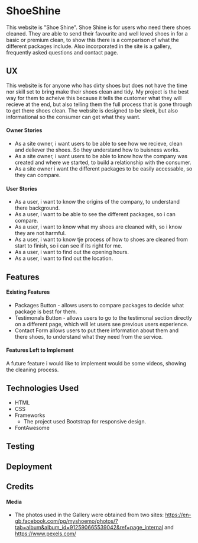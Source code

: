 # ShoeShine

This website is "Shoe Shine". Shoe Shine is for users who need there shoes cleaned. They are able to send their favourite and well loved shoes in for a basic or premium clean, to show this there is a comparison of what the different packages include. Also incorporated in the site is a gallery, frequently asked questions and contact page. 
 
## UX
 
This website is for anyone who has dirty shoes but does not have the time nor skill set to bring make their shoes clean and tidy. My project
is the best way for them to acheive this because it tells the customer what they will recieve at the end, but also telling them the full process
that is gone through to get there shoes clean. The website is designed to be sleek, but also informational so the consumer can get what they want.  

#### Owner Stories

- As a site owner, i want users to be able to see how we recieve, clean and deliever the shoes. So they understand how to buisness works.
- As a site owner, i want users to be able to know how the company was created and where we started, to build a relationship with the consumer.
- As a site owner i want the different packages to be easily accessable, so they can compare.

#### User Stories

- As a user, i want to know the origins of the company, to understand there background.
- As a user, i want to be able to see the different packages, so i can compare.
- As a user, i want to know what my shoes are cleaned with, so i know they are not harmful.
- As a user, i want to know tje process of how to shoes are cleaned from start to finish, so i can see if its right for me.
- As a user, i want to find out the opening hours.
- As a user, i want to find out the location.

## Features

#### Existing Features

- Packages Button - allows users to compare packages to decide what package is best for them.
- Testimonals Button - allows users to go to the testimonal section directly on a different page, which will let users see previous users experience.
- Contact Form allows users to put there information about them and there shoes, to understand what they need from the service.

#### Features Left to Implement

A future feature i would like to implement would be some videos, showing the cleaning process. 

## Technologies Used

- HTML 
- CSS
- Frameworks
  - The project used Bootstrap for responsive design.
- FontAwesome

## Testing


## Deployment


## Credits

#### Media

* The photos used in the Gallery were obtained from two sites: https://en-gb.facebook.com/pg/myshoemo/photos/?tab=album&album_id=912590665539042&ref=page_internal and https://www.pexels.com/